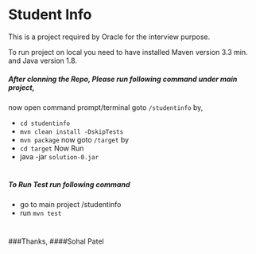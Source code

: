 # Student Info

This is a project required by Oracle for the interview purpose.

To run project on local you need to have installed Maven version 3.3 min. and Java version 1.8.

##### After clonning the Repo, Please run following command under main project,
now open command prompt/terminal 
goto `/studentinfo` by,
 -  `cd studentinfo`
 -  `mvn clean install -DskipTests`
 -  `mvn package`
now goto `/target` by
 -  `cd target`
Now Run
- java -jar `solution-0.jar`

#

##### To Run Test run following command 
- go to main project /studentinfo
- run `mvn test`

#
###Thanks,
####Sohal Patel
